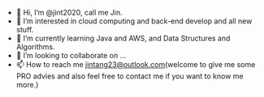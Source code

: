 - 👋 Hi, I’m @jint2020, call me Jin.
- 👀 I’m interested in cloud computing and back-end develop and all new stuff.
- 🌱 I’m currently learning Java and AWS, and Data Structures and Algorithms.
- 💞️ I’m looking to collaborate on ...
- 📫 How to reach me jintang23@outlook.com(welcome to give me some PRO advies and also feel free to contact me if you want to know me more.)

<!---
jint2020/jint2020 is a ✨ special ✨ repository because its `README.md` (this file) appears on your GitHub profile.
You can click the Preview link to take a look at your changes.
--->

